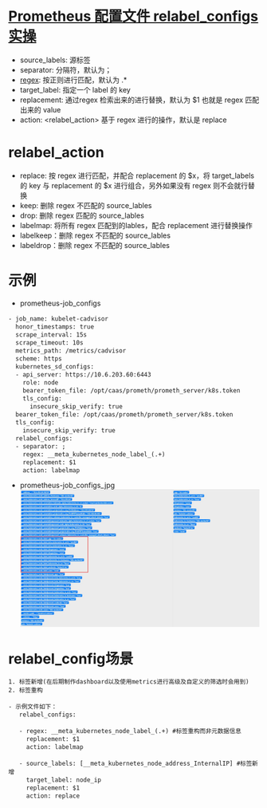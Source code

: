 # [Prometheus 配置文件 relabel_configs 实操](https://prometheus.io/docs/prometheus/latest/configuration/configuration/#relabel_config)
- source_labels: 源标签
- separator: 分隔符，默认为；
- [regex](https://github.com/google/re2/wiki/Syntax): 按正则进行匹配，默认为 .*
- target_label: 指定一个 label 的 key
- replacement: 通过regex 检索出来的进行替换，默认为 $1 也就是 regex 匹配出来的 value
- action: <relabel_action>  基于 regex 进行的操作，默认是 replace
# relabel_action
- replace: 按 regex 进行匹配，并配合 replacement 的 $x，将 target_labels 的 key 与 replacement 的 $x 进行组合，另外如果没有 regex 则不会就行替换
- keep: 删除 regex 不匹配的 source_lables
- drop: 删除 regex 匹配的 source_lables
- labelmap: 将所有 regex 匹配到的lables，配合 replacement 进行替换操作
- labelkeep：删除 regex 不匹配的 source_lables
- labeldrop：删除 regex 不匹配的 source_lables

# 示例
- prometheus-job_configs
```
- job_name: kubelet-cadvisor
  honor_timestamps: true
  scrape_interval: 15s
  scrape_timeout: 10s
  metrics_path: /metrics/cadvisor
  scheme: https
  kubernetes_sd_configs:
  - api_server: https://10.6.203.60:6443
    role: node
    bearer_token_file: /opt/caas/prometh/prometh_server/k8s.token
    tls_config:
      insecure_skip_verify: true
  bearer_token_file: /opt/caas/prometh/prometh_server/k8s.token
  tls_config:
    insecure_skip_verify: true
  relabel_configs:
  - separator: ;
    regex: __meta_kubernetes_node_label_(.+)
    replacement: $1
    action: labelmap
 ```
 - prometheus-job_configs_jpg
 ![kubelet-job](https://raw.githubusercontent.com/bertreyking/monitor/master/prometheus/exporter/blackbox_exporter/labels.jpg)
 
 # relabel_config场景
 ```
 1. 标签新增(在后期制作dashboard以及使用metrics进行高级及自定义的筛选时会用到)
 2. 标签重构

- 示例文件如下：
    relabel_configs:
    
    - regex: __meta_kubernetes_node_label_(.+) #标签重构而非元数据信息
      replacement: $1
      action: labelmap
  
    - source_labels: [__meta_kubernetes_node_address_InternalIP] #标签新增
      target_label: node_ip
      replacement: $1
      action: replace
 ```
